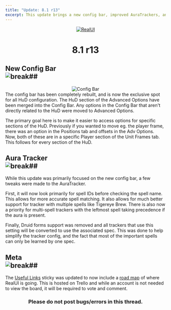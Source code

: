 ```yaml
---
title: "Update: 8.1 r13"
excerpt: This update brings a new config bar, improved AuraTrackers, and more.
---
```


<div style="text-align:center;">
    <a href="http://www.wowinterface.com/downloads/fileinfo.php?id=16068">
        <img src="http://i.imgur.com/F174993.png" alt="RealUI">
    </a>
    <h1>8.1 r13</h1>
</div>

## New Config Bar</br>![break](http://i.imgur.com/vwV6Cwv.png)##
<div style="text-align:center;">
    <img src="http://i.imgur.com/AyUVDwV.jpg" alt="Config Bar">
</div>
The config bar has been completely rebuilt, and is now the exclusive spot for all HuD configuration. The HuD section of the Advanced Options have been merged into the Config Bar. Any options in the Config Bar that aren't directly related to the HuD were moved to Advanced Options.

The primary goal here is to make it easier to access options for specific sections of the HuD. Previously if you wanted to move eg. the player frame, there was an option in the Positions tab and offsets in the Adv Options. Now, both of these are in a specific Player section of the Unit Frames tab. This follows for every section of the HuD.


## Aura Tracker</br>![break](http://i.imgur.com/vwV6Cwv.png)##
While this update was primarily focused on the new config bar, a few tweaks were made to the AuraTracker.

First, it will now look primarily for spell IDs before checking the spell name. This allows for more accurate spell matching. It also allows for much better support for tracker with multiple spells like Tigereye Brew. There is also now a priority for multi-spell trackers with the leftmost spell taking precedence if the aura is present.

Finally, Druid forms support was removed and all trackers that use this setting will be converted to use the associated spec. This was done to help simplify the tracker config, and the fact that most of the important spells can only be learned by one spec.


## Meta</br>![break](http://i.imgur.com/vwV6Cwv.png)##
The [Useful Links](http://www.wowinterface.com/forums/showthread.php?t=49761) sticky was updated to now include a [road map](https://trello.com/b/RFkZ6nSE/roadmap) of where RealUI is going. This is hosted on Trello and while an account is not needed to view the board, it will be required to vote and comment.


<h3 style="text-align:center;"> Please do not post bugs/errors in this thread. </h3>
